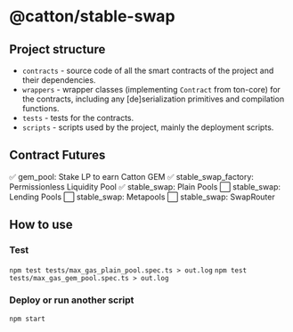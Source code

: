 # @catton/stable-swap

## Project structure

-   `contracts` - source code of all the smart contracts of the project and their dependencies.
-   `wrappers` - wrapper classes (implementing `Contract` from ton-core) for the contracts, including any [de]serialization primitives and compilation functions.
-   `tests` - tests for the contracts.
-   `scripts` - scripts used by the project, mainly the deployment scripts.

## Contract Futures

:white_check_mark: gem_pool: Stake LP to earn Catton GEM
:white_check_mark: stable_swap_factory: Permissionless Liquidity Pool
:white_check_mark: stable_swap: Plain Pools
:white_large_square: stable_swap: Lending Pools
:white_large_square: stable_swap: Metapools
:white_large_square: stable_swap: SwapRouter

## How to use

### Test

`npm test tests/max_gas_plain_pool.spec.ts > out.log`
`npm test tests/max_gas_gem_pool.spec.ts > out.log`

### Deploy or run another script

`npm start`